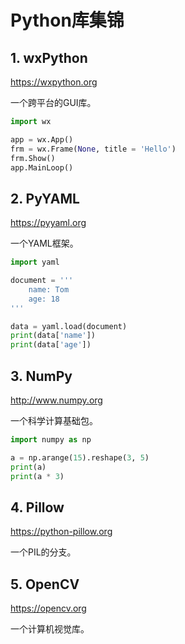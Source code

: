 # Python库集锦

## 1. wxPython

https://wxpython.org

一个跨平台的GUI库。

```python
import wx

app = wx.App()
frm = wx.Frame(None, title = 'Hello')
frm.Show()
app.MainLoop()
```

## 2. PyYAML

https://pyyaml.org

一个YAML框架。

```python
import yaml

document = '''
    name: Tom
    age: 18
'''

data = yaml.load(document)
print(data['name'])
print(data['age'])
```

## 3. NumPy

http://www.numpy.org

一个科学计算基础包。

```python
import numpy as np

a = np.arange(15).reshape(3, 5)
print(a)
print(a * 3)
```

## 4. Pillow

https://python-pillow.org

一个PIL的分支。

## 5. OpenCV

https://opencv.org

一个计算机视觉库。


